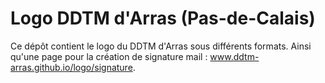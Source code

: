 # Logo DDTM d'Arras (Pas-de-Calais)

Ce dépôt contient le logo du DDTM d'Arras sous différents formats.
Ainsi qu'une page pour la création de signature mail : www.ddtm-arras.github.io/logo/signature.
